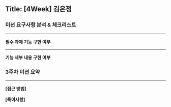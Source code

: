 ## Title: [4Week] 김은정

### 미션 요구사항 분석 & 체크리스트

---

**필수 과제 기능 구현 여부**


---

**기능 세부 내용 구현 여부**



### 3주차 미션 요약

---

**[접근 방법]**



**[특이사항]**

